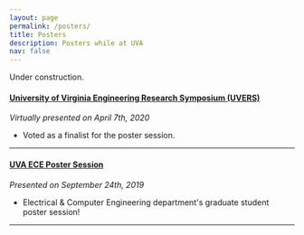 ```yaml
---
layout: page
permalink: /posters/
title: Posters
description: Posters while at UVA
nav: false
---
```


Under construction.


<h4><b><a href="https://paulbonczek.github.io/UVERS2020/" >University of Virginia Engineering Research Symposium (UVERS)</a></b></h4> 
<i>Virtually presented on April 7th, 2020</i>

<ul>
  <li>Voted as a finalist for the poster session.</li>
</ul>

<!-- <hr width="500px;" color="#828282" size="10"> -->
<hr color="#828282">

<h4><b><a href="https://paulbonczek.github.io/ECE2019/" >UVA ECE Poster Session</a></b></h4> 
<i>Presented on September 24th, 2019</i>

<ul>
  <li>Electrical & Computer Engineering department's graduate student poster session!</li>
</ul>

<hr color="#828282">
